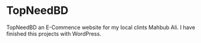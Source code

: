 # TopNeedBD
TopNeedBD an E-Commence website for my local clints Mahbub Ali. I have finished this projects with WordPress. 
